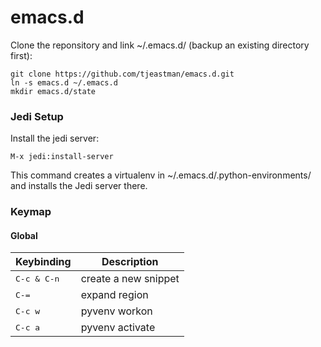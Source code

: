 emacs.d
=======
Clone the reponsitory and link ~/.emacs.d/ (backup an existing directory first):
```
git clone https://github.com/tjeastman/emacs.d.git
ln -s emacs.d ~/.emacs.d
mkdir emacs.d/state
```

### Jedi Setup

Install the jedi server:
```shell
M-x jedi:install-server
```
This command creates a virtualenv in ~/.emacs.d/.python-environments/ and installs the Jedi server there.


### Keymap

#### Global

Keybinding             | Description
-----------------------|------------------------------------------------------------
<kbd>C-c & C-n</kbd>   | create a new snippet
<kbd>C-=</kbd>         | expand region
<kbd>C-c w</kbd>       | pyvenv workon
<kbd>C-c a</kbd>       | pyvenv activate
